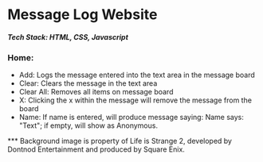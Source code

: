 # Message Log Website
#### *Tech Stack: HTML, CSS, Javascript*
### Home:
- Add: Logs the message entered into the text area in the message board
- Clear: Clears the message in the text area
- Clear All: Removes all items on message board
- X: Clicking the x within the message will remove the message from the board
- Name: If name is entered, will produce message saying: Name says: "Text"; if empty, will show as Anonymous.


*** Background image is property of Life is Strange 2, developed by Dontnod Entertainment and produced by Square Enix.